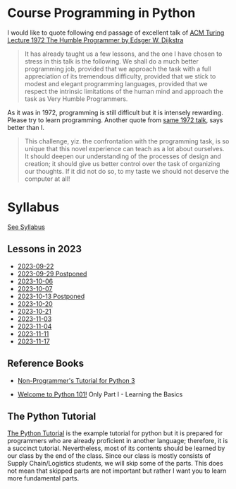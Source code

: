 # Course Programming in Python


I would like to quote following end passage of excellent talk of [ACM Turing Lecture 1972 The Humble Programmer by Edsger W. Dijkstra](https://www.cs.utexas.edu/~EWD/transcriptions/EWD03xx/EWD340.html) 


>It has already taught us a few lessons, and the one I have chosen to stress in this talk is the following. 
> We shall do a much better programming job, provided that we approach the task with a full appreciation of its tremendous difficulty, provided that we stick to modest and elegant programming languages, provided that we respect the intrinsic limitations of the human mind and approach the task as Very Humble Programmers.


As it was in 1972, programming is still difficult but it is intensely rewarding.
Please try to learn programming.
Another quote from [same 1972 talk](https://www.cs.utexas.edu/~EWD/transcriptions/EWD03xx/EWD340.html), says better than I.


> This challenge, yiz. the confrontation with the programming task, is so unique that this novel experience can teach as a lot about ourselves.
> It should deepen our understanding of the processes of design and creation; it should give us better control over the task of organizing our thoughts. 
> If it did not do so, to my taste we should not deserve the computer at all!

# Syllabus

[See Syllabus](Syllabus.md)


## Lessons in 2023

- [2023-09-22](2023/2023-09-22.md)
- [2023-09-29 Postponed](2023/2023-09-29.md)
- [2023-10-06](2023/2023-10-06.md)
- [2023-10-07](2023/2023-10-07.md)
- [2023-10-13 Postponed](2023/2023-10-13.md)
- [2023-10-20](2023/2023-10-20.md)
- [2023-10-21](2023/2023-10-21.md)
- [2023-11-03](2023/2023-11-03.md)
- [2023-11-04](2023/2023-11-04.md)
- [2023-11-11](2023/2023-11-11.md)
- [2023-11-17](2023/2023-11-17.md)

## Reference Books

- [Non-Programmer's Tutorial for Python 3](https://en.wikibooks.org/wiki/Non-Programmer%27s_Tutorial_for_Python_3)

- [Welcome to Python 101!](https://python101.pythonlibrary.org/)
	Only Part I - Learning the Basics


## The Python Tutorial

[The Python Tutorial](https://docs.python.org/3/tutorial/index.html) is the example tutorial for python but it is prepared for programmers who are already proficient in another language; therefore, it is a succinct tutorial.
Nevertheless, most of its contents should be learned by our class by the end of the class.
Since our class is mostly consists of Supply Chain/Logistics students, we will skip some of the parts.
This does not mean that skipped parts are not important but rather I want you to learn more fundamental parts.




